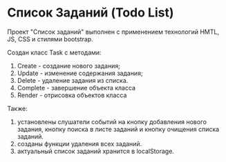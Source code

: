 # Список Заданий (Todo List)

Проект "Список заданий" выполнен с применением технологий HMTL, JS, CSS и стилями bootstrap.

Создан класс Task c методами:

1. Create - создание нового задания;
2. Update - изменение содержания задания;
3. Delete - удаление задания из списка.
4. Complete - завершение объекта класса
5. Render - отрисовка объектов класса

Также:
1. установлены слушатели событий на кнопку добавления нового задания, кнопку поиска в листе заданий и кнопку очищения списка заданий.
2. созданы функции удаления всех заданий.
3. актуальный список заданий хранится в localStorage.